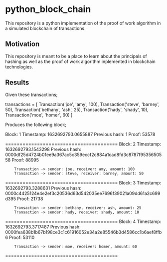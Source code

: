 # python_block_chain
This repository is a python implementation of the proof of work algorithm in a simulated blockchain of transactions.

## Motivation
This repository is meant to be a place to learn about the principals of hashing as well as the proof of work algorithm inplemented in blockchain technologies.

## Results

Given these transactions;

transactions = [
    Transaction('joe', 'amy', 100),
    Transaction('steve', 'barney', 50),
    Transaction('bethany', 'ash', 25),
    Transaction('hady', 'shady', 10),
    Transaction('moe', 'homer', 60)
]

Produces the following block;

Block: 1
Timestamp: 1632692793.0655887
Previous hash: 1
Proof: 53578

=======================================
Block: 2
Timestamp: 1632692793.1543298
Previous hash: 0000df25d4724b01ee9a367ac5c359eccf2c884a1cad8fd3c8787f9535650558
Proof: 88995

        Transaction -> sender: joe, receiver: amy, amount: 100
        Transaction -> sender: steve, receiver: barney, amount: 50
=======================================
Block: 3
Timestamp: 1632692793.3288631
Previous hash: 0000c4425124e4e2ef3c20536d63d542035ee7696f39021a09dd61a2c699d395
Proof: 21738

        Transaction -> sender: bethany, receiver: ash, amount: 25
        Transaction -> sender: hady, receiver: shady, amount: 10
=======================================
Block: 4
Timestamp: 1632692793.3717487
Previous hash: 0000fea638b1b67b198ce3c1c61916052e34a2e85546b3d4586cc1b6aef8ffb6
Proof: 53110

        Transaction -> sender: moe, receiver: homer, amount: 60
=======================================
